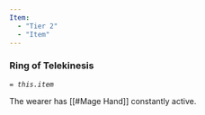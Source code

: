 ```yaml
---
Item:
  - "Tier 2"
  - "Item"
---
```

### Ring of Telekinesis
_`= this.item`_ 

The wearer has [[#Mage Hand]] constantly active.